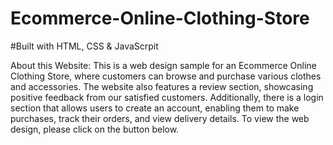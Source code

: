 # Ecommerce-Online-Clothing-Store
#Built with HTML, CSS & JavaScrpit

About this Website:
This is a web design sample for an Ecommerce Online Clothing Store, where customers can browse and purchase various clothes and accessories. 
The website also features a review section, showcasing positive feedback from our satisfied customers.
Additionally, there is a login section that allows users to create an account, enabling them to make purchases, track their orders, and view delivery details. 
To view the web design, please click on the button below.
